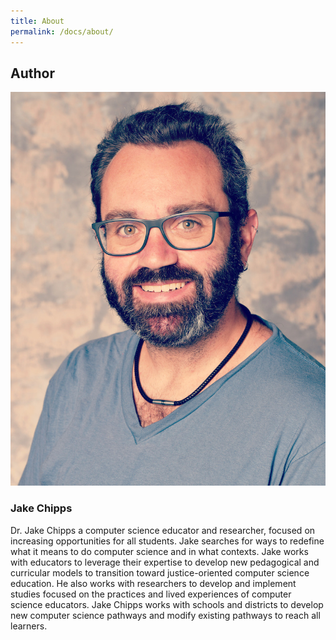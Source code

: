 ```yaml
---
title: About
permalink: /docs/about/
---
```


## Author

![jake chipps](../_docs/images/chipps.jpg)

### Jake Chipps
Dr. Jake Chipps a computer science educator and researcher, focused on increasing opportunities for all students. Jake searches for ways to redefine what it means to do computer science and in what contexts. Jake works with educators to leverage their expertise to develop new pedagogical and curricular models to transition toward justice-oriented computer science education. He also works with researchers to develop and implement studies focused on the practices and lived experiences of computer science educators. Jake Chipps works with schools and districts to develop new computer science pathways and modify existing pathways to reach all learners.
